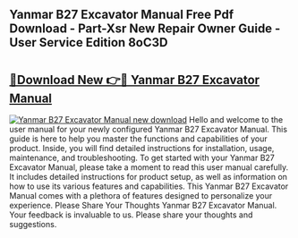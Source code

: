 ## Yanmar B27 Excavator Manual Free Pdf Download - Part-Xsr New Repair Owner Guide - User Service Edition 8oC3D

# <h2><a href="http://bc73287.oget.top/?id=Yanmar+B27+Excavator+Manual">🔗Download New 👉🔴 Yanmar B27 Excavator Manual</a></h2>

[![Yanmar B27 Excavator Manual new download](https://i.imgur.com/5g1atiW.png)](http://bc73287.oget.top/?id=Yanmar+B27+Excavator+Manual)
Hello and welcome to the user manual for your newly configured Yanmar B27 Excavator Manual. This guide is here to help you master the functions and capabilities of your product. Inside, you will find detailed instructions for installation, usage, maintenance, and troubleshooting. To get started with your Yanmar B27 Excavator Manual, please take a moment to read this user manual carefully. It includes detailed instructions for product setup, as well as information on how to use its various features and capabilities. This Yanmar B27 Excavator Manual comes with a plethora of features designed to personalize your experience. Please Share Your Thoughts Yanmar B27 Excavator Manual. Your feedback is invaluable to us. Please share your thoughts and suggestions.
